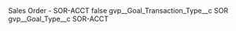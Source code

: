 <?xml version="1.0" encoding="UTF-8"?>
<CustomMetadata xmlns="http://soap.sforce.com/2006/04/metadata" xmlns:xsi="http://www.w3.org/2001/XMLSchema-instance" xmlns:xsd="http://www.w3.org/2001/XMLSchema">
    <label>Sales Order - SOR-ACCT</label>
    <protected>false</protected>
    <values>
        <field>gvp__Goal_Transaction_Type__c</field>
        <value xsi:type="xsd:string">SOR</value>
    </values>
    <values>
        <field>gvp__Goal_Type__c</field>
        <value xsi:type="xsd:string">SOR-ACCT</value>
    </values>
</CustomMetadata>
